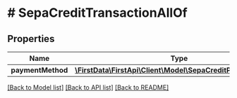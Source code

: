 # # SepaCreditTransactionAllOf

## Properties

Name | Type | Description | Notes
------------ | ------------- | ------------- | -------------
**paymentMethod** | [**\FirstData\FirstApi\Client\Model\SepaCreditPaymentMethod**](SepaCreditPaymentMethod.md) |  | 

[[Back to Model list]](../../README.md#documentation-for-models) [[Back to API list]](../../README.md#documentation-for-api-endpoints) [[Back to README]](../../README.md)


